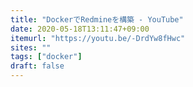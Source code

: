 ```yaml
---
title: "DockerでRedmineを構築 - YouTube"
date: 2020-05-18T13:11:47+09:00
itemurl: "https://youtu.be/-DrdYw8fHwc"
sites: ""
tags: ["docker"]
draft: false
---
```


